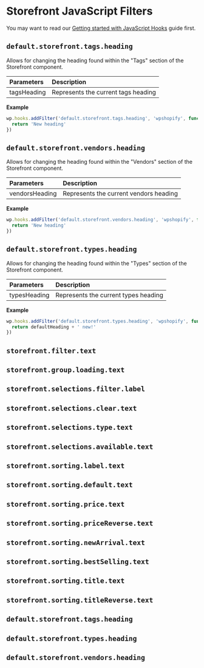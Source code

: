 # Storefront JavaScript Filters

You may want to read our [Getting started with JavaScript Hooks](guides/javascript-hooks.md) guide first.

## `default.storefront.tags.heading`

Allows for changing the heading found within the "Tags" section of the Storefront component.

| Parameters  | Description                         |
| :---------- | :---------------------------------- |
| tagsHeading | Represents the current tags heading |

**Example**

```js
wp.hooks.addFilter('default.storefront.tags.heading', 'wpshopify', function (tagsHeading) {
  return 'New heading'
})
```

## `default.storefront.vendors.heading`

Allows for changing the heading found within the "Vendors" section of the Storefront component.

| Parameters     | Description                            |
| :------------- | :------------------------------------- |
| vendorsHeading | Represents the current vendors heading |

**Example**

```js
wp.hooks.addFilter('default.storefront.vendors.heading', 'wpshopify', function (vendorsHeading) {
  return 'New heading'
})
```

## `default.storefront.types.heading`

Allows for changing the heading found within the "Types" section of the Storefront component.

| Parameters   | Description                          |
| :----------- | :----------------------------------- |
| typesHeading | Represents the current types heading |

**Example**

```js
wp.hooks.addFilter('default.storefront.types.heading', 'wpshopify', function (defaultHeading) {
  return defaultHeading + ' new!'
})
```

## `storefront.filter.text`

## `storefront.group.loading.text`

## `storefront.selections.filter.label`

## `storefront.selections.clear.text`

## `storefront.selections.type.text`

## `storefront.selections.available.text`

## `storefront.sorting.label.text`

## `storefront.sorting.default.text`

## `storefront.sorting.price.text`

## `storefront.sorting.priceReverse.text`

## `storefront.sorting.newArrival.text`

## `storefront.sorting.bestSelling.text`

## `storefront.sorting.title.text`

## `storefront.sorting.titleReverse.text`

## `default.storefront.tags.heading`

## `default.storefront.types.heading`

## `default.storefront.vendors.heading`
